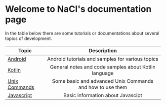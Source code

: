 # Welcome to NaCI's documentation page

In the table below there are some tutorials or documentations about several topics of development.

|Topic|Description|
| ------------- |:-------------:|
|[Android](/android)|Android tutorials and samples for various topics|
|[Kotlin](/kotlin)|General notes and code samples about Kotlin language|
|[Unix Commands](/unix_commands)|Some basic and advanced Unix Commands and how to use them|
|[Javascript](/javascript_basics)|Basic information about Javascipt|

